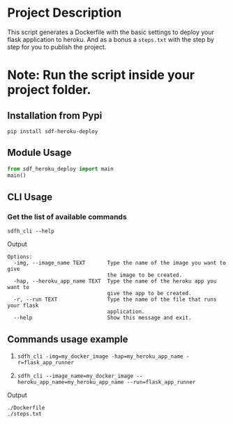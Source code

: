 
# Project Description

This script generates a Dockerfile with the basic settings to deploy your flask application to heroku. And as a bonus a `steps.txt` with the step by step for you to publish the project.


# Note: Run the script inside your project folder.

## Installation from Pypi
`pip install sdf-heroku-deploy`

## Module Usage

```python
from sdf_heroku_deploy import main
main()
```


## CLI Usage

### Get the list of available commands

`sdfh_cli --help`

Output 

```
Options:
  -img, --image_name TEXT       Type the name of the image you want to give   
                                the image to be created.
  -hap, --heroku_app_name TEXT  Type the name of the heroku app you want to   
                                give the app to be created.
  -r, --run TEXT                Type the name of the file that runs your flask
                                application.
  --help                        Show this message and exit.
```
##  Commands usage example

1. `sdfh_cli -img=my_docker_image -hap=my_heroku_app_name -r=flask_app_runner`

2. `sdfh_cli --image_name=my_docker_image --heroku_app_name=my_heroku_app_name --run=flask_app_runner`

Output 
```
./Dockerfile
./steps.txt
```
